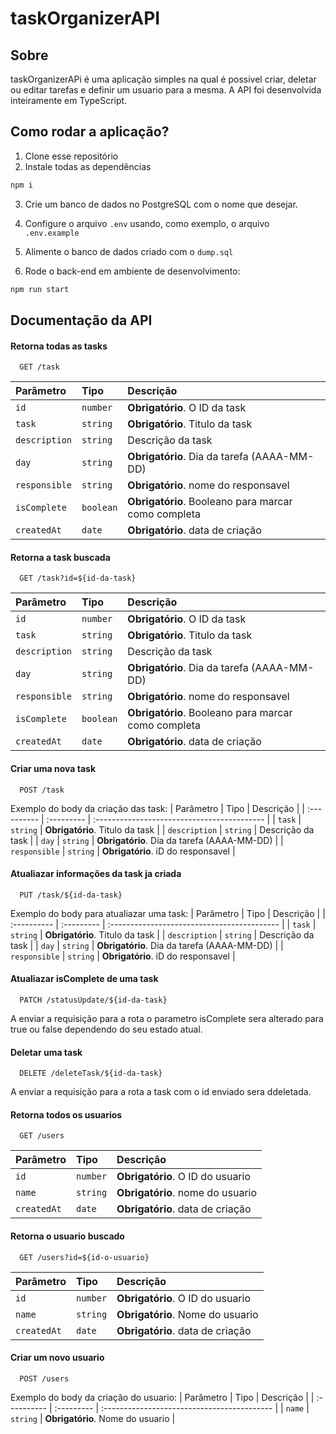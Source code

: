 # taskOrganizerAPI

## Sobre

taskOrganizerAPi é uma aplicação simples na qual é possivel criar, deletar ou editar tarefas e definir um usuario para a mesma. A API foi desenvolvida inteiramente em TypeScript.

## Como rodar a aplicação?

1. Clone esse repositório
2. Instale todas as dependências

```bash
npm i
```

3. Crie um banco de dados no PostgreSQL com o nome que desejar.
4. Configure o arquivo `.env` usando, como exemplo, o arquivo `.env.example` 

5. Alimente o banco de dados criado com o `dump.sql`

6. Rode o back-end em ambiente de desenvolvimento:

```bash
npm run start
```

## Documentação da API

#### Retorna todas as tasks

```http
  GET /task
```

| Parâmetro   | Tipo       | Descrição                                   |
| :---------- | :--------- | :------------------------------------------ |
| `id`      | `number` | **Obrigatório**. O ID da task |
| `task`      | `string` | **Obrigatório**. Titulo da task |
| `description`      | `string` |  Descrição da task |
| `day`      | `string` | **Obrigatório**. Dia da tarefa (AAAA-MM-DD) |
| `responsible`      | `string` | **Obrigatório**. nome do responsavel |
| `isComplete`      | `boolean` | **Obrigatório**. Booleano para marcar como completa |
| `createdAt`      | `date` | **Obrigatório**. data de criação |

#### Retorna a task buscada

```http
  GET /task?id=${id-da-task}
```

| Parâmetro   | Tipo       | Descrição                                   |
| :---------- | :--------- | :------------------------------------------ |
| `id`      | `number` | **Obrigatório**. O ID da task |
| `task`      | `string` | **Obrigatório**. Titulo da task |
| `description`      | `string` |  Descrição da task |
| `day`      | `string` | **Obrigatório**. Dia da tarefa (AAAA-MM-DD) |
| `responsible`      | `string` | **Obrigatório**. nome do responsavel |
| `isComplete`      | `boolean` | **Obrigatório**. Booleano para marcar como completa |
| `createdAt`      | `date` | **Obrigatório**. data de criação |

#### Criar uma nova task

```http
  POST /task
```
Exemplo do body da criação das task:
| Parâmetro   | Tipo       | Descrição                                   |
| :---------- | :--------- | :------------------------------------------ |
| `task`      | `string` | **Obrigatório**. Titulo da task |
| `description`      | `string` |  Descrição da task |
| `day`      | `string` | **Obrigatório**. Dia da tarefa (AAAA-MM-DD) |
| `responsible`      | `string` | **Obrigatório**. iD do responsavel |

#### Atualiazar informações da task ja criada

```http
  PUT /task/${id-da-task}
```
Exemplo do body para atualiazar uma task:
| Parâmetro   | Tipo       | Descrição                                   |
| :---------- | :--------- | :------------------------------------------ |
| `task`      | `string` | **Obrigatório**. Titulo da task |
| `description`      | `string` |  Descrição da task |
| `day`      | `string` | **Obrigatório**. Dia da tarefa (AAAA-MM-DD) |
| `responsible`      | `string` | **Obrigatório**. iD do responsavel |

#### Atualiazar isComplete de uma task

```http
  PATCH /statusUpdate/${id-da-task}
```
A enviar a requisição para a rota o parametro isComplete sera alterado para true ou false dependendo do seu estado atual.

#### Deletar uma task

```http
  DELETE /deleteTask/${id-da-task}
```
A enviar a requisição para a rota a task com o id enviado sera ddeletada.

#### Retorna todos os usuarios

```http
  GET /users
```

| Parâmetro   | Tipo       | Descrição                                   |
| :---------- | :--------- | :------------------------------------------ |
| `id`      | `number` | **Obrigatório**. O ID do usuario |
| `name`      | `string` | **Obrigatório**. nome do usuario |
| `createdAt`      | `date` | **Obrigatório**. data de criação|


#### Retorna o usuario buscado

```http
  GET /users?id=${id-o-usuario}
```

| Parâmetro   | Tipo       | Descrição                                   |
| :---------- | :--------- | :------------------------------------------ |
| `id`      | `number` | **Obrigatório**. O ID do usuario  |
| `name`      | `string` | **Obrigatório**. Nome do usuario |
| `createdAt`      | `date` | **Obrigatório**. data de criação |


#### Criar um novo usuario

```http
  POST /users
```
Exemplo do body da criação do usuario:
| Parâmetro   | Tipo       | Descrição                                   |
| :---------- | :--------- | :------------------------------------------ |
| `name`      | `string` | **Obrigatório**. Nome do usuario |

